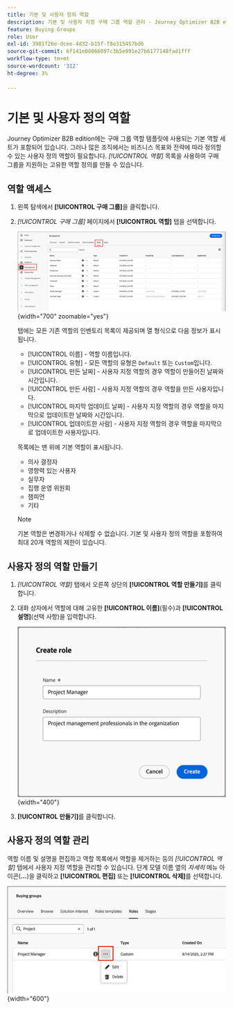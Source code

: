 ```yaml
---
title: 기본 및 사용자 정의 역할
description: 기본 및 사용자 지정 구매 그룹 역할 관리 - Journey Optimizer B2B edition에서 비즈니스 요구 사항에 대한 역할 정의를 만들고, 편집하고, 구성합니다.
feature: Buying Groups
role: User
exl-id: 3981f26e-dcee-4d32-b15f-f8e315457bd6
source-git-commit: 6f141e08066097c3b5e991e27b6177148fad1fff
workflow-type: tm+mt
source-wordcount: '312'
ht-degree: 3%

---
```


# 기본 및 사용자 정의 역할

Journey Optimizer B2B edition에는 구매 그룹 역할 템플릿에 사용되는 기본 역할 세트가 포함되어 있습니다. 그러나 많은 조직에서는 비즈니스 목표와 전략에 따라 정의할 수 있는 사용자 정의 역할이 필요합니다. _[!UICONTROL 역할]_ 목록을 사용하여 구매 그룹을 지원하는 고유한 역할 정의를 만들 수 있습니다.

## 역할 액세스

1. 왼쪽 탐색에서 **[!UICONTROL 구매 그룹]**&#x200B;을 클릭합니다.

1. _[!UICONTROL 구매 그룹]_ 페이지에서 **[!UICONTROL 역할]** 탭을 선택합니다.

   ![역할 탭](./assets/roles-tab.png){width="700" zoomable="yes"}

   탭에는 모든 기존 역할의 인벤토리 목록이 제공되며 열 형식으로 다음 정보가 표시됩니다.

   * [!UICONTROL 이름] - 역할 이름입니다.
   * [!UICONTROL 유형] - 모든 역할의 유형은 `Default` 또는 `Custom`입니다.
   * [!UICONTROL 만든 날짜] - 사용자 지정 역할의 경우 역할이 만들어진 날짜와 시간입니다.
   * [!UICONTROL 만든 사람] - 사용자 지정 역할의 경우 역할을 만든 사용자입니다.
   * [!UICONTROL 마지막 업데이트 날짜] - 사용자 지정 역할의 경우 역할을 마지막으로 업데이트한 날짜와 시간입니다.
   * [!UICONTROL 업데이트한 사람] - 사용자 지정 역할의 경우 역할을 마지막으로 업데이트한 사용자입니다.

   목록에는 맨 위에 기본 역할이 표시됩니다.

   * 의사 결정자
   * 영향력 있는 사용자
   * 실무자
   * 집행 운영 위원회
   * 챔피언
   * 기타

   >[!NOTE]
   >
   >기본 역할은 변경하거나 삭제할 수 없습니다. 기본 및 사용자 정의 역할을 포함하여 최대 20개 역할의 제한이 있습니다.

## 사용자 정의 역할 만들기

1. _[!UICONTROL 역할]_ 탭에서 오른쪽 상단의 **[!UICONTROL 역할 만들기]**&#x200B;를 클릭합니다.

1. 대화 상자에서 역할에 대해 고유한 **[!UICONTROL 이름]**(필수)과 **[!UICONTROL 설명]**(선택 사항)을 입력합니다.

   ![역할 만들기 대화 상자](./assets/roles-create-dialog.png){width="400"}

1. **[!UICONTROL 만들기]**&#x200B;를 클릭합니다.

## 사용자 정의 역할 관리

역할 이름 및 설명을 편집하고 역할 목록에서 역할을 제거하는 등의 _[!UICONTROL 역할]_ 탭에서 사용자 지정 역할을 관리할 수 있습니다. 단계 모델 이름 옆의 _자세히_ 메뉴 아이콘(**...**)을 클릭하고 **[!UICONTROL 편집]** 또는 **[!UICONTROL 삭제]**&#x200B;를 선택합니다.

![사용자 지정 역할 편집 또는 삭제](./assets/roles-more-menu.png){width="600"}
